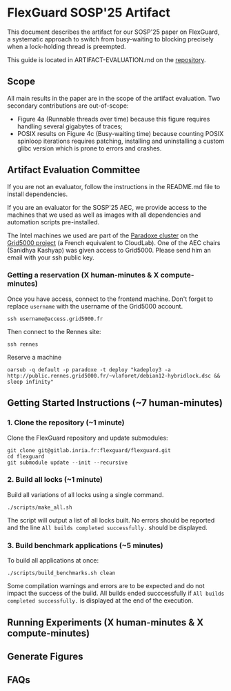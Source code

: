 # FlexGuard SOSP'25 Artifact

This document describes the artifact for our SOSP'25 paper on FlexGuard, a systematic approach to switch from busy-waiting to blocking precisely when a lock-holding thread is preempted.

This guide is located in ARTIFACT-EVALUATION.md on the [repository](https://gitlab.inria.fr/flexguard/flexguard).

## Scope

All main results in the paper are in the scope of the artifact evaluation. Two secondary contributions are out-of-scope:

- Figure 4a (Runnable threads over time) because this figure requires handling several gigabytes of traces;
- POSIX results on Figure 4c (Busy-waiting time) because counting POSIX spinloop iterations requires patching, installing and uninstalling a custom glibc version which is prone to errors and crashes.

## Artifact Evaluation Committee

If you are not an evaluator, follow the instructions in the README.md file to install dependencies.

If you are an evaluator for the SOSP'25 AEC, we provide access to the machines that we used as well as images with all dependencies and automation scripts pre-installed.

The Intel machines we used are part of the [Paradoxe cluster](https://www.grid5000.fr/w/Rennes:Hardware#paradoxe) on the [Grid5000 project](https://grid5000.fr) (a French equivalent to CloudLab). One of the AEC chairs (Sanidhya Kashyap) was given access to Grid5000. Please send him an email with your ssh public key.

### Getting a reservation (X human-minutes & X compute-minutes)

Once you have access, connect to the frontend machine. Don't forget to replace `username` with the username of the Grid5000 account.

```shell
ssh username@access.grid5000.fr
```

Then connect to the Rennes site:

```shell
ssh rennes
```

Reserve a machine

```shell
oarsub -q default -p paradoxe -t deploy "kadeploy3 -a http://public.rennes.grid5000.fr/~vlaforet/debian12-hybridlock.dsc && sleep infinity"
```

## Getting Started Instructions (~7 human-minutes)

### 1. Clone the repository (~1 minute)

Clone the FlexGuard repository and update submodules:

```shell
git clone git@gitlab.inria.fr:flexguard/flexguard.git
cd flexguard
git submodule update --init --recursive
```

### 2. Build all locks (~1 minute)

Build all variations of all locks using a single command.

```shell
./scripts/make_all.sh
```

The script will output a list of all locks built. No errors should be reported and the line `All builds completed successfully.` should be displayed.

### 3. Build benchmark applications (~5 minutes)

To build all applications at once:

```shell
./scripts/build_benchmarks.sh clean
```

Some compilation warnings and errors are to be expected and do not impact the success of the build. All builds ended succcessfully if `All builds completed successfully.` is displayed at the end of the execution.

## Running Experiments (X human-minutes & X compute-minutes)


## Generate Figures

## FAQs
